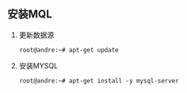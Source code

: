 ## 安装MQL

1. 更新数据源 

   ```shell
   root@andre:~# apt-get update
   ```

   

2. 安装MYSQL 

   ```shell
   root@andre:~# apt-get install -y mysql-server
   ```

   